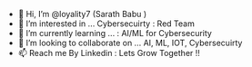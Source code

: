 - 👋 Hi, I’m @loyality7 (Sarath Babu )
- 👀 I’m interested in ... Cybersecuirty : Red Team 
- 🌱 I’m currently learning ... : AI/ML for Cybersecurity
- 💞️ I’m looking to collaborate on ...  AI, ML, IOT, Cybersecuirty
- 📫 Reach me By Linkedin : Lets Grow Together !!

<!---

--->
